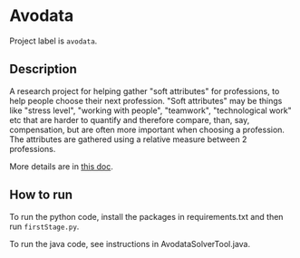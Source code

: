 # Avodata

Project label is `avodata`.

## Description

A research project for helping gather "soft attributes" for professions, to help people choose their next profession.
"Soft attributes" may be things like "stress level", "working with people",
"teamwork", "technological work" etc that are harder to quantify and therefore
compare, than, say, compensation, but are often more important when choosing
a profession.
The attributes are gathered using a relative measure between 2 professions.

More details are in [this doc](https://docs.google.com/document/d/1hAR_rdpddoRzNuevwINT-q7xLB4XPQ6GBjpFpTf-RbM/edit#heading=h.13nisaeye7as).


## How to run

To run the python code, install the packages in requirements.txt and then run `firstStage.py`.

To run the java code, see instructions in AvodataSolverTool.java.

